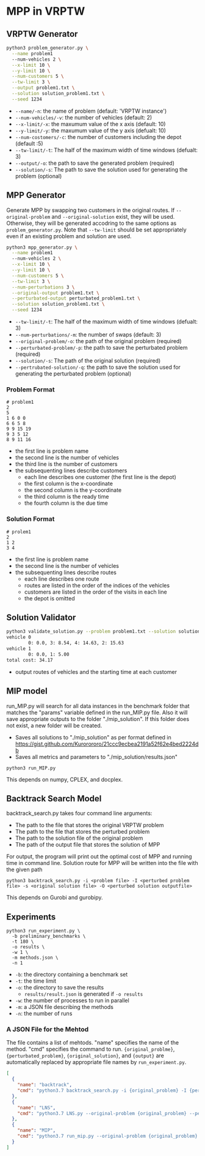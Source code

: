 # MPP in VRPTW

## VRPTW Generator

```bash
python3 problem_generator.py \
  --name problem1
  --num-vehicles 2 \
  --x-limit 10 \
  --y-limit 10 \
  --num-customers 5 \
  --tw-limit 3 \
  --output problem1.txt \
  --solution solution_problem1.txt \
  --seed 1234
```

- `--name/-n`: the name of problem (default: 'VRPTW instance')
- `--num-vehicles/-v`: the number of vehicles (default: 2)
- `--x-limit/-x`: the maxumum value of the x axis (default: 10)
- `--y-limit/-y`: the maxumum value of the y axis (defualt: 10)
- `--num-costomers/-c`: the number of customers including the depot (default :5)
- `--tw-limit/-t`:  The half of the maximum width of time windows (defualt: 3)
- `--output/-o`: the path to save the generated problem (required)
- `--solution/-s`: The path to save the solution used for generating the problem (optional)

## MPP Generator
Generate MPP by swapping two customers in the original routes.
If `--original-problem` and `--original-solution` exist, they will be used.
Otherwise, they will be generated accodring to the same options as `problem_generator.py`.
Note that `--tw-limit` should be set appropriately even if an existing problem and solution are used.

```bash
python3 mpp_generator.py \
  --name problem1
  --num-vehicles 2 \
  --x-limit 10 \
  --y-limit 10 \
  --num-customers 5 \
  --tw-limit 3 \
  --num-perturbations 3 \
  --original-output problem1.txt \
  --perturbated-output perturbated_problem1.txt \
  --solution solution_problem1.txt \
  --seed 1234
```

- `--tw-limit/-t`:  The half of the maximum width of time windows (defualt: 3)
- `--num-perturbations/-m`: the number of swaps (default: 3)
- `--original-problem/-o`: the path of the original problem (required)
- `--perturbated-problem/-p`: the path to save the perturbated problem (required)
- `--solution/-s`: The path of the original solution (required)
- `--pertrubated-solution/-q`: the path to save the solution used for generating the perturbated problem (optional)

### Problem Format

```
# problem1
2
5
1 6 0 0
6 6 5 8
9 9 15 19
9 3 5 12
8 9 11 16
```
- the first line is problem name
- the second line is the number of vehicles
- the third line is the number of customers
- the subsequenting lines describe customers
  - each line describes one customer (the first line is the depot)
  - the first column is the x-coordinate
  - the second column is the y-coordinate
  - the third column is the ready time
  - the fourth column is the due time

### Solution Format

```
# prolem1
2
1 2
3 4
```
- the first line is problem name
- the second line is the number of vehicles
- the subsequenting lines describe routes
  - each line describes one route
  - routes are listed in the order of the indices of the vehicles
  - customers are listed in the order of the visits in each line
  - the depot is omitted

## Solution Validator

```bash
python3 validate_solution.py --problem problem1.txt --solution solution_problem1.txt
vehicle 0
        0: 0.0, 3: 8.54, 4: 14.63, 2: 15.63
vehicle 1
        0: 0.0, 1: 5.00
total cost: 34.17
```

- output routes of vehicles and the starting time at each customer



## MIP model

run_MIP.py will search for all data instances in the benchmark folder that matches the "params" variable defined in the run_MIP.py file. Also it will save appropriate outputs to the folder "./mip_solution". If this folder does not exist, a new folder will be created.

- Saves all solutions to "./mip_solution" as per format defined in https://gist.github.com/Kurorororo/21ccc9ecbea2191a52f62e4bed2224db
- Saves all metrics and parameters to "./mip_solution/results.json"

```python3 run_MIP.py```

This depends on numpy, CPLEX, and docplex.


## Backtrack Search Model

backtrack_search.py takes four command line arguments:

- The path to the file that stores the original VRPTW problem
- The path to the file that stores the perturbed problem
- The path to the solution file of the original problem
- The path of the output file that stores the solution of MPP

For output, the program will print out the optimal cost of MPP and running time in command line.
Solution route for MPP will be written into the file with the given path

```python3 backtrack_search.py -i <problem file> -I <perturbed problem file> -s <original solution file> -O <perturbed solution outputfile>```

This depends on Gurobi and gurobipy.

## Experiments

```
python3 run_experiment.py \
  -b preliminary_benchmarks \
  -t 180 \
  -o results \
  -w 1 \
  -m methods.json \
  -n 1
```

- `-b`: the directory containing a benchmark set
- `-t`: the time limit
- `-o`: the directory to save the results
  - `results/result.json` is generated if `-o results`
- `-w`: the number of processes to run in parallel
- `-m`: a JSON file describing the methods
- `-n`: the number of runs

### A JSON File for the Mehtod
The file contains a list of mehtods.
"name" specifies the name of the method.
"cmd" specifies the command to run.
`{original_problme}`, `{perturbated_problem}`, `{original_solution}`, and `{output}` are automatically replaced by appropriate file names by `run_experiment.py`.


```json
[
  {
    "name": "backtrack",
    "cmd": "python3.7 backtrack_search.py -i {original_problem} -I {perturbated_problem} -s {original_solution} -O {output} -c {cost}"
  },
  {
    "name": "LNS",
    "cmd": "python3.7 LNS.py --original-problem {original_problem} --perturbated-problem {perturbated_problem} --original-solution {original_solution} --perturbated-solution {perturbated_solution} --output {output} --cost {cost} --t_lim 178"
  },
  {
    "name": "MIP",
    "cmd": "python3.7 run_mip.py --original-problem {original_problem} --perturbated-problem {perturbated_problem} --original-solution {original_solution} --output {output} --cost {cost}"
  }
]
```